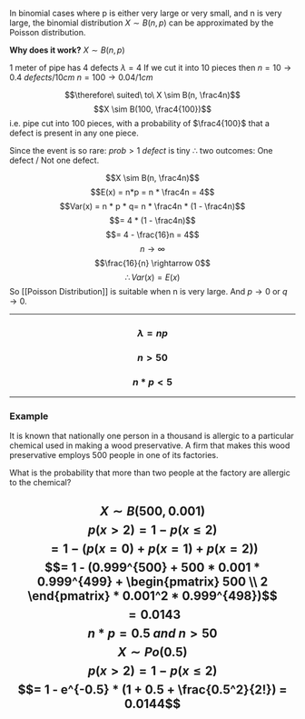 In binomial cases where p is either very large or very small, and n is very large, the binomial distribution $X \sim B(n, p)$ can be approximated by the Poisson distribution.

**Why does it work?**
$X \sim B(n, p)$

1 meter of pipe has 4 defects $\lambda = 4$ 
If we cut it into 10 pieces then $n = 10 \rightarrow 0.4\ defects / 10cm$
$n = 100 \rightarrow 0.04 / 1cm$

$$\therefore\ suited\ to\ X \sim B(n, \frac4n)$$
$$X \sim B(100, \frac4{100})$$
i.e. pipe cut into 100 pieces, with a probability of $\frac4{100}$ that a defect is present in any one piece.

Since the event is so rare: $prob > 1\ defect$ is tiny $\therefore$ two outcomes: One defect / Not one defect.

$$X \sim B(n, \frac4n)$$
$$E(x) = n*p = n * \frac4n = 4$$
$$Var(x) = n * p * q= n * \frac4n * (1 - \frac4n)$$
$$= 4 * (1 - \frac4n)$$
$$= 4 - \frac{16}n = 4$$
$$n \rightarrow \infty$$
$$\frac{16}{n} \rightarrow 0$$
$$\therefore Var(x) = E(x)$$
So [[Poisson Distribution]] is suitable when n is very large. And $p \rightarrow 0$ or $q \rightarrow 0$.

______
### $$\lambda = np$$
### $$n > 50$$
### $$n*p < 5$$
_____

### Example
It is known that nationally one person in a thousand is allergic to a particular chemical used in making a wood preservative. A firm that makes this wood preservative employs 500 people in one of its factories.

What is the probability that more than two people at the factory are allergic to the chemical?

$$X \sim B(500, 0.001)$$
$$p(x > 2) = 1 - p(x \le 2)$$
$$= 1 - (p(x = 0) + p(x = 1) + p(x = 2))$$
$$= 1 - (0.999^{500} + 500 * 0.001 * 0.999^{499} + \begin{pmatrix} 500 \\ 2 \end{pmatrix} * 0.001^2 * 0.999^{498})$$
$$= 0.0143$$
$$n*p = 0.5\ and\ n > 50$$
$$X \sim Po(0.5)$$
$$p(x > 2) = 1 - p(x \le 2)$$
$$= 1 - e^{-0.5} * (1 + 0.5 + \frac{0.5^2}{2!}) = 0.0144$$
------
